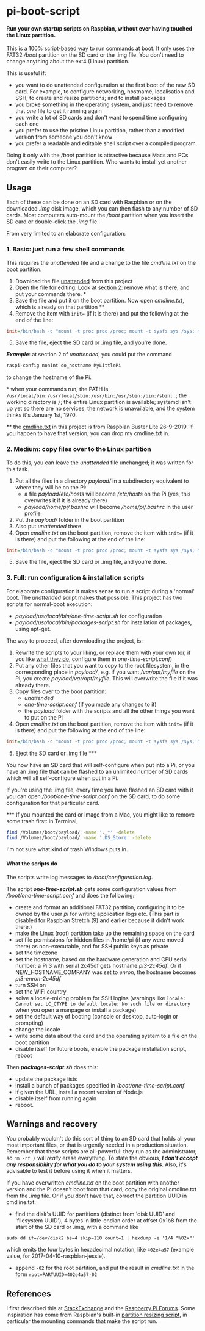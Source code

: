 # pi-boot-script

#### Run your own startup scripts on Raspbian, without ever having touched the Linux partition.

This is a 100% script-based way to run commands at boot. It only uses the FAT32 */boot* partition on the SD card or the .img file. You don't need to change anything about the ext4 (Linux) partition.

This is useful if:

* you want to do unattended configuration at the first boot of the new SD card. For example, to configure networking, hostname, localisation and SSH; to create and resize partitions; and to install packages
* you broke something in the operating system, and just need to remove that *one* file to get it running again
* you write a lot of SD cards and don't want to spend time configuring each one
* you prefer to use the pristine Linux partition, rather than a modified version from someone you don't know
* you prefer a readable and editable shell script over a compiled program.

Doing it only with the */boot* partition is attractive because Macs and PCs don't easily write to the Linux partition. Who wants to install yet another program on their computer?

## Usage
Each of these can be done on an SD card with Raspbian or on the downloaded *.img* disk image, which you can then flash to any number of SD cards. Most computers auto-mount the */boot* partition when you insert the SD card or double-click the *.img* file.

From very limited to an elaborate configuration:
### 1. Basic: just run a few shell commands
This requires the *unattended* file and a change to the file *cmdline.txt* on the boot partition.

1. Download the file [unattended](./unattended) from this project
2. Open the file for editing. Look at section 2: remove what is there, and put your commands there. \*
3. Save the file and put it on the boot partition. Now open *cmdline.txt*, which is already on that partition \*\*
4. Remove the item with `init=` (if it is there) and put the following at the end of the line:
```ini
init=/bin/bash -c "mount -t proc proc /proc; mount -t sysfs sys /sys; mount /boot; source /boot/unattended"
```
5. Save the file, eject the SD card or .img file, and you're done.

***Example***: at section 2 of *unattended*, you could put the command

```bash
raspi-config nonint do_hostname MyLittlePi
```
to change the hostname of the Pi.

\* when your commands run, the PATH is `/usr/local/bin:/usr/local/sbin:/usr/bin:/usr/sbin:/bin:/sbin:.`; the working directory is `/`; the entire Linux partition is available; systemd isn't up yet so there are no services, the network is unavailable, and the system thinks it's January 1st, 1970.

\*\* the [cmdline.txt](./cmdline.txt) in this project is from Raspbian Buster Lite 26-9-2019. If you happen to have that version, you can drop my cmdline.txt in.

### 2. Medium: copy files over to the Linux partition
To do this, you can leave the *unattended* file unchanged; it was written for this task.

1. Put all the files in a directory *payload/* in a subdirectory equivalent to where they will be on the Pi:
    * a file *payload/etc/hosts* will become */etc/hosts* on the Pi (yes, this overwrites it if it is already there)
    * *payload/home/pi/.bashrc* will become */home/pi/.bashrc* in the user profile
2. Put the *payload/* folder in the boot partition
3. Also put *unattended* there
4. Open *cmdline.txt* on the boot partition, remove the item with `init=` (if it is there) and put the following at the end of the line:  
```ini
init=/bin/bash -c "mount -t proc proc /proc; mount -t sysfs sys /sys; mount /boot; source /boot/unattended"
```
5. Save the file, eject the SD card or .img file, and you're done.

### 3. Full: run configuration & installation scripts

For elaborate configuration it makes sense to run a script during a 'normal' boot. The *unattended* script makes that possible. This project has two scripts for normal-boot execution:

* *payload/usr/local/bin/one-time-script.sh* for configuration
* *payload/usr/local/bin/packages-script.sh* for installation of packages, using apt-get.

The way to proceed, after downloading the project, is:

1. Rewrite the scripts to your liking, or replace them with your own (or, if you like [what they do](#what-the-scripts-do), configure them in *one-time-script.conf*)
2. Put any other files that you want to copy to the root filesystem, in the corresponding place in *payload/*, e.g. if you want */var/opt/myfile* on the Pi, you create *payload/var/opt/myfile*. This will overwrite the file if it was already there.
3. Copy files over to the boot partition:
    * *unattended*
    * *one-time-script.conf* (if you made any changes to it)
    * the *payload* folder with the scripts and all the other things you want to put on the Pi
4. Open *cmdline.txt* on the boot partition, remove the item with `init=` (if it is there) and put the following at the end of the line:  
```ini
init=/bin/bash -c "mount -t proc proc /proc; mount -t sysfs sys /sys; mount /boot; source /boot/unattended"
```
5. Eject the SD card or .img file \*\*\*

You now have an SD card that will self-configure when put into a Pi, or you have an .img file that can be flashed to an unlimited number of SD cards which will all self-configure when put in a Pi.

If you're using the .img file, every time you have flashed an SD card with it you can open */boot/one-time-script.conf* on the SD card, to do some configuration for that particular card.

\*\*\* If you mounted the card or image from a Mac, you might like to remove some trash first: in Terminal,

```bash
find /Volumes/boot/payload/ -name '._*' -delete
find /Volumes/boot/payload/ -name '.DS_Store' -delete
```

I'm not sure what kind of trash Windows puts in.

#### What the scripts do
The scripts write log messages to */boot/configuration.log*.

The script ***one-time-script.sh*** gets some configuration values from */boot/one-time-script.conf* and does the following:

* create and format an additional FAT32 partition, configuring it to be owned by the user *pi* for writing application logs etc. (This part is disabled for Raspbian Stretch (9) and earlier because it didn't work there.)
* make the Linux (root) partition take up the remaining space on the card
* set file permissions for hidden files in /home/pi (if any were moved there) as non-executable, and for SSH public keys as private
* set the timezone
* set the hostname, based on the hardware generation and CPU serial number: a Pi 3 with serial 2c45df gets hostname *pi3-2c45df*. Or if NEW\_HOSTNAME\_COMPANY was set to *enron*, the hostname becomes *pi3-enron-2c45df*
* turn SSH on
* set the WIFi country
* solve a locale-mixing problem for SSH logins (warnings like `locale: Cannot set LC_CTYPE to default locale: No such file or directory` when you open a manpage or install a package)
* set the default way of booting (console or desktop, auto-login or prompting)
* change the locale
* write some data about the card and the operating system to a file on the boot partition
* disable itself for future boots, enable the package installation script, reboot

Then ***packages-script.sh*** does this:

* update the package lists
* install a bunch of packages specified in */boot/one-time-script.conf*
* if given the URL, install a recent version of Node.js
* disable itself from running again
* reboot.

## Warnings and recovery
You probably wouldn't do this sort of thing to an SD card that holds all your most important files, or that is urgently needed in a production situation. Remember that these scripts are all-powerful: they run as the administrator, so `rm -rf /` will *really* erase everything. To state the obvious, ***I don't accept any responsibility for what you do to your system using this***. Also, it's advisable to test it before using it when it matters.

If you have overwritten *cmdline.txt* on the boot partition with another version and the Pi doesn't boot from that card, copy the original cmdline.txt from the *.img* file. Or if you don't have that, correct the partition UUID in cmdline.txt:

* find the disk's UUID for partitions (distinct from 'disk UUID' and 'filesystem UUID'), 4 bytes in little-endian order at offset 0x1b8 from the start of the SD card or .img, with a command like

```
sudo dd if=/dev/disk2 bs=4 skip=110 count=1 | hexdump -e '1/4 "%02x"'
```
which emits the four bytes in hexadecimal notation, like `402e4a57` (example value, for 2017-04-10-raspbian-jessie).

* append `-02` for the root partition, and put the result in *cmdline.txt* in the form `root=PARTUUID=402e4a57-02`

## References
I first described this at [StackExchange](https://raspberrypi.stackexchange.com/a/105534/94485) and the [Raspberry Pi Forums](https://www.raspberrypi.org/forums/viewtopic.php?p=1567588#p1567588). Some inspiration has come from Raspbian's built-in [partition resizing script](https://github.com/RPi-Distro/raspi-config/blob/master/init_resize.sh), in particular the mounting commands that make the script run.



